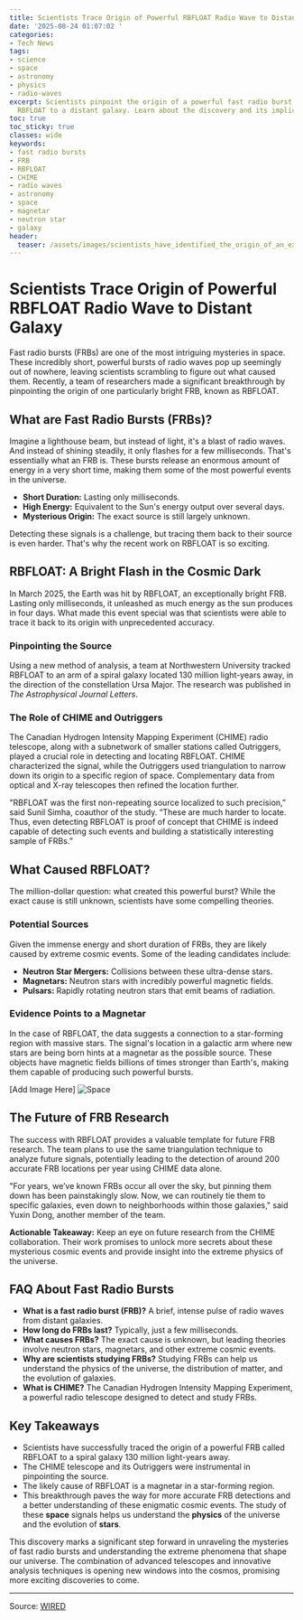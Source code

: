```yaml
---
title: Scientists Trace Origin of Powerful RBFLOAT Radio Wave to Distant Galaxy
date: '2025-08-24 01:07:02 '
categories:
- Tech News
tags:
- science
- space
- astronomy
- physics
- radio-waves
excerpt: Scientists pinpoint the origin of a powerful fast radio burst (FRB) called
  RBFLOAT to a distant galaxy. Learn about the discovery and its implications.
toc: true
toc_sticky: true
classes: wide
keywords:
- fast radio bursts
- FRB
- RBFLOAT
- CHIME
- radio waves
- astronomy
- space
- magnetar
- neutron star
- galaxy
header:
  teaser: /assets/images/scientists_have_identified_the_origin_of_an_extrao_20250824010701.jpg
---
```


# Scientists Trace Origin of Powerful RBFLOAT Radio Wave to Distant Galaxy

Fast radio bursts (FRBs) are one of the most intriguing mysteries in space. These incredibly short, powerful bursts of radio waves pop up seemingly out of nowhere, leaving scientists scrambling to figure out what caused them. Recently, a team of researchers made a significant breakthrough by pinpointing the origin of one particularly bright FRB, known as RBFLOAT.

## What are Fast Radio Bursts (FRBs)?

Imagine a lighthouse beam, but instead of light, it's a blast of radio waves. And instead of shining steadily, it only flashes for a few milliseconds. That's essentially what an FRB is. These bursts release an enormous amount of energy in a very short time, making them some of the most powerful events in the universe.

*   **Short Duration:** Lasting only milliseconds.
*   **High Energy:** Equivalent to the Sun's energy output over several days.
*   **Mysterious Origin:** The exact source is still largely unknown.

Detecting these signals is a challenge, but tracing them back to their source is even harder. That's why the recent work on RBFLOAT is so exciting.

## RBFLOAT: A Bright Flash in the Cosmic Dark

In March 2025, the Earth was hit by RBFLOAT, an exceptionally bright FRB. Lasting only milliseconds, it unleashed as much energy as the sun produces in four days. What made this event special was that scientists were able to trace it back to its origin with unprecedented accuracy.

### Pinpointing the Source

Using a new method of analysis, a team at Northwestern University tracked RBFLOAT to an arm of a spiral galaxy located 130 million light-years away, in the direction of the constellation Ursa Major. The research was published in *The Astrophysical Journal Letters*.

### The Role of CHIME and Outriggers

The Canadian Hydrogen Intensity Mapping Experiment (CHIME) radio telescope, along with a subnetwork of smaller stations called Outriggers, played a crucial role in detecting and locating RBFLOAT. CHIME characterized the signal, while the Outriggers used triangulation to narrow down its origin to a specific region of space. Complementary data from optical and X-ray telescopes then refined the location further.

"RBFLOAT was the first non-repeating source localized to such precision,” said Sunil Simha, coauthor of the study. “These are much harder to locate. Thus, even detecting RBFLOAT is proof of concept that CHIME is indeed capable of detecting such events and building a statistically interesting sample of FRBs.”

## What Caused RBFLOAT?

The million-dollar question: what created this powerful burst? While the exact cause is still unknown, scientists have some compelling theories.

### Potential Sources

Given the immense energy and short duration of FRBs, they are likely caused by extreme cosmic events. Some of the leading candidates include:

*   **Neutron Star Mergers:** Collisions between these ultra-dense stars.
*   **Magnetars:** Neutron stars with incredibly powerful magnetic fields.
*   **Pulsars:** Rapidly rotating neutron stars that emit beams of radiation.

### Evidence Points to a Magnetar

In the case of RBFLOAT, the data suggests a connection to a star-forming region with massive stars. The signal's location in a galactic arm where new stars are being born hints at a magnetar as the possible source. These objects have magnetic fields billions of times stronger than Earth's, making them capable of producing such powerful bursts.

[Add Image Here]
![Space](https://media.wired.com/photos/68aa4183bf31773aefb5d8c5/master/pass/2169230846)

## The Future of FRB Research

The success with RBFLOAT provides a valuable template for future FRB research. The team plans to use the same triangulation technique to analyze future signals, potentially leading to the detection of around 200 accurate FRB locations per year using CHIME data alone.

"For years, we’ve known FRBs occur all over the sky, but pinning them down has been painstakingly slow. Now, we can routinely tie them to specific galaxies, even down to neighborhoods within those galaxies," said Yuxin Dong, another member of the team.

**Actionable Takeaway:** Keep an eye on future research from the CHIME collaboration. Their work promises to unlock more secrets about these mysterious cosmic events and provide insight into the extreme physics of the universe.

## FAQ About Fast Radio Bursts

*   **What is a fast radio burst (FRB)?** A brief, intense pulse of radio waves from distant galaxies.
*   **How long do FRBs last?** Typically, just a few milliseconds.
*   **What causes FRBs?** The exact cause is unknown, but leading theories involve neutron stars, magnetars, and other extreme cosmic events.
*   **Why are scientists studying FRBs?** Studying FRBs can help us understand the physics of the universe, the distribution of matter, and the evolution of galaxies.
*   **What is CHIME?** The Canadian Hydrogen Intensity Mapping Experiment, a powerful radio telescope designed to detect and study FRBs.

## Key Takeaways

*   Scientists have successfully traced the origin of a powerful FRB called RBFLOAT to a spiral galaxy 130 million light-years away.
*   The CHIME telescope and its Outriggers were instrumental in pinpointing the source.
*   The likely cause of RBFLOAT is a magnetar in a star-forming region.
*   This breakthrough paves the way for more accurate FRB detections and a better understanding of these enigmatic cosmic events. The study of these **space** signals helps us understand the **physics** of the universe and the evolution of **stars**.

This discovery marks a significant step forward in unraveling the mysteries of fast radio bursts and understanding the extreme phenomena that shape our universe. The combination of advanced telescopes and innovative analysis techniques is opening new windows into the cosmos, promising more exciting discoveries to come.

---

Source: [WIRED](https://www.wired.com/story/scientists-identified-origin-extraordinarily-powerful-outer-space-radio-wave-frb-chime/)